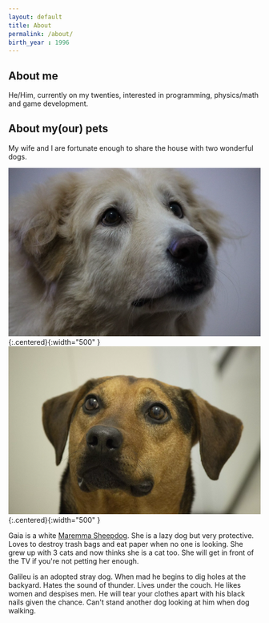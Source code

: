 ```yaml
---
layout: default
title: About
permalink: /about/
birth_year : 1996
---
```


## About me

He/Him, currently on my twenties, interested in programming, physics/math and game development.

## About my(our) pets

My wife and I are fortunate enough to share the house with two wonderful dogs.

![meet-gaia](/assets/images/meet-gaia.webp){:.centered}{:width="500" }
![meet-galileu](/assets/images/meet-galileu.webp){:.centered}{:width="500" }

Gaia is a white [Maremma Sheepdog](https://en.wikipedia.org/wiki/Maremmano-Abruzzese_Sheepdog). She is a lazy dog but very protective. Loves to destroy trash bags and eat paper when no one is looking. She grew up with 3 cats and now thinks she is a cat too. She will get in front of the TV if you're not petting her enough.

Galileu is an adopted stray dog. When mad he begins to dig holes at the backyard. Hates the sound of thunder. Lives under the couch. He likes women and despises men. He will tear your clothes apart with his black nails  given the chance. Can't stand another dog looking at him when dog walking.